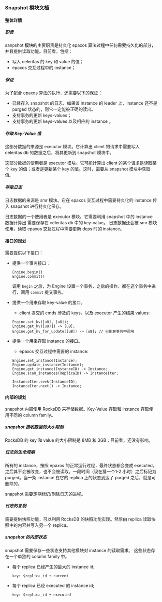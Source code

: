### Snapshot 模块文档

#### 整体详情

##### 职责

sanpshot 模块的主要职责是持久化 epaxos 算法过程中任何需要持久化的部分，并且提供读取功能。目前看，包括：

- 写入 celeritas 的 key 和 value 的值；
- epaxos 交互过程中的 instance；

##### 保证

为了配合 epaxos 算法的执行，还需要以下的保证：

- 已经存入 snapshot 的日志，如果该 instance 的 leader 上，instance 还不是 purged 状态的，则它一定能被正确的读出。
- 支持事务的更新 keys-values；
- 支持事务的更新 keys-values 以及相应的 instance 。

##### 存取 Key-Value 值

这部分数据的来源是 executor 模块。它计算出 client 的请求中需要写入 celeritas db 的数据之后，将其更新到 snapshot 模块中。

这部分数据的使用者是 executor 模块。它可能计算出 client 的某个请求是读取某个 key 的值；或者是更新某个 key 的值。这时，需要从 snapshot 模块中获取值。

##### 存取日志

日志数据的来源是 smr 模块。它在 epaxos 交互过程中需要持久化的 instance 传入 snapshot 进行持久化保存。

日志数据的一个使用者是 executor 模块。它需要利用 snapshot 中的 instance 数据计算出 需要保存在 celeritas db 中的 key-value。
日志数据还会被 smr 模块使用，读取 epaxos 交互过程中需要更新 deps 时的 instance。

#### 接口的规划

需要提供以下接口：

- 提供一个事务接口：
    ```
    Engine.begin()
    Engine.commit()
    ```
    调用 `begin` 之后，为 Engine 设置一个事务，之后的操作，都在这个事务中进行，调用 `commit` 提交事务。

- 提供一个用来存取 key-value 的接口。
    - client 提交的 cmds 涉及的 keys，以及 executor 产生的结果 values:
    ```
    Engine.set_kv([u8], [u8]);
    Engine.get_kv([u8)]) -> [u8];
    Engine.get_kv_for_update([u8]) -> [u8]; // 只能在事务中调用
    ```

- 提供一个用来存取 instance 的接口。
    - epaxos 交互过程中需要的 instance:
    ```
    Engine.set_instance(Instance);
    Engine.update_instance(Instance);
    Engine.get_instance(InstanceID) -> Instance;
    Engine.scan_instances(ReplicaID) -> InstanceIter;

    InstanceIter.seek(InstanceID);
    InstanceIter.next() -> Instance;
    ```

#### 内部的规划

snapshot 内部使用 RocksDB 来存储数据。Key-Value 存取和 instance 存取使用不同的 column family。

##### snapshot 接收数据的大小限制

RocksDB 的 key 和 value 的大小限制是 8MB 和 3GB；目前看，还没有影响。

##### 日志的生命周期

所有的 instance，按照 epaxos 的正常运行过程，最终状态都会变成 executed，之后其不会被改变，也不会被读取。一段时间（现在猜一个1-2 小时）之后标记为 purged。当一条 instance 在它的 replica 上的状态到达了 purged 之后，就是可删除的。

snapshot 需要定期标记/删除日志的进程。

##### 日志的复制

需要提供快照功能，可以利用 RocksDB 的快照功能实现。然后由 replica 读取快照中的内容并写入另一个 replica。

##### snapshot 的内部状态

snapshot 需要保存一些状态支持其他模块对 instance 的读取需求。
这些状态存在一个单独的 column family 中。

- 每个 replica 已经产生的最大的 instance id;
    ```
    key: $replica_id + current
    ```
- 每个 replica 已经 executed 的 instance id;
    ```
    key: $replica_id + executed
    ```
